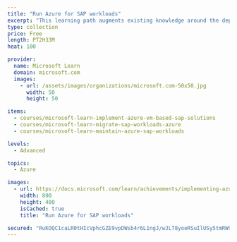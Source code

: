 ```yaml
---
title: "Run Azure for SAP workloads"
excerpt: "This learning path augments existing knowledge around the deployment methodologies for SAP workloads in Azure, focusing on Azure Marketplace and custom images using the Azure portal, Azure Resource Manager (ARM) templates, and Azure PowerShell cmdlets."
type: collection
price: Free
length: PT2H33M
heat: 100

provider:
  name: Microsoft Learn
  domain: microsoft.com
  images:
    - url: /assets/images/organizations/microsoft.com-50x50.jpg
      width: 50
      height: 50

items:
  - courses/microsoft-learn-implement-azure-vm-based-sap-solutions
  - courses/microsoft-learn-migrate-sap-workloads-azure
  - courses/microsoft-learn-maintain-azure-sap-workloads

levels:
  - Advanced

topics:
  - Azure

images:
  - url: https://docs.microsoft.com/learn/achievements/implementing-azure-vm-based-sap-solutions-social.png
    width: 800
    height: 400
    isCached: true
    title: "Run Azure for SAP workloads"

secured: "RuKOQC1caLR0tHIcVphcGZE9vpDWsb4r6L1ngJ/wJLT8yoeRSuIlUSy5tmRW9kda80BV8f8IahE4z9miuQWboF1D91DXIm+4AEGRyiYUfdjG72r3zcjwAP9jrDPchlQjJVPw4bBUveXJUnmIBSCiCnljeFj3Uru5nbe4r4mQfxLgG/n2zvjuMdEU87yekpQ82iCyp5Ntn6NIaOWGd4XKnnsjSElDj+GEzMf00LdP9mgMUn/goXJXd9zmdcYYCpMx1DyBq6tIX6ar2h272dnRhO8aQsdmQSBv7sQRSa1ZfPwBJsQWQewvdSuVwg7mxNFO8pJnGjZ7ZHNXxiJCjB+NOQ==;OwmYMnuL/txFaLo08602rw=="
---
```


